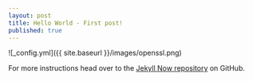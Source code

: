 ```yaml
---
layout: post
title: Hello World - First post!
published: true
---
```



![_config.yml]({{ site.baseurl }}/images/openssl.png)

 For more instructions head over to the [Jekyll Now repository](https://github.com/barryclark/jekyll-now) on GitHub.
